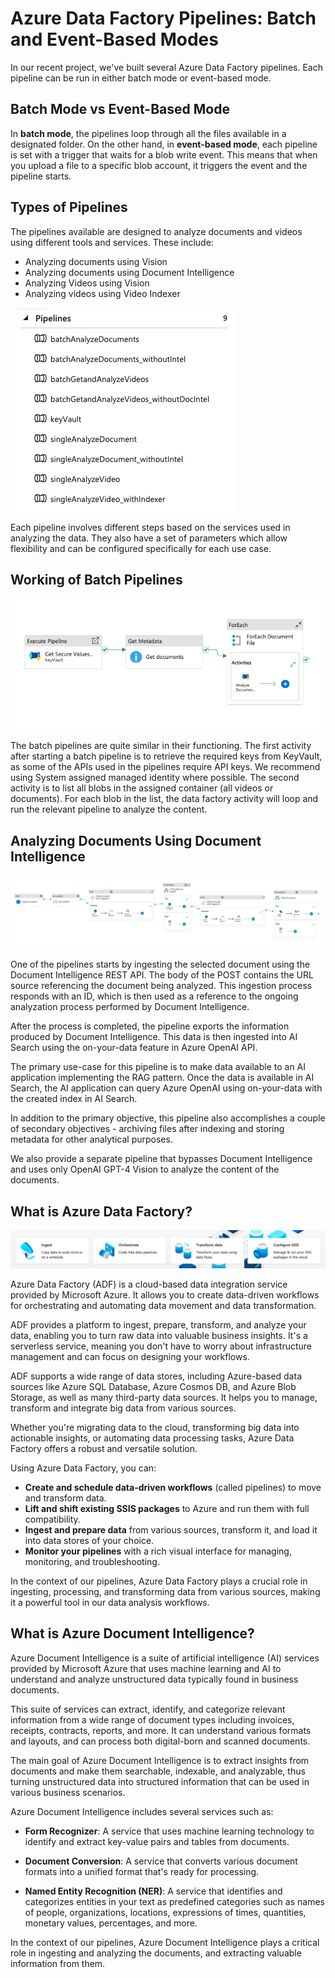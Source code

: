 # Azure Data Factory Pipelines: Batch and Event-Based Modes  

In our recent project, we've built several Azure Data Factory pipelines. Each pipeline can be run in either batch mode or event-based mode.  

## Batch Mode vs Event-Based Mode  

In **batch mode**, the pipelines loop through all the files available in a designated folder. On the other hand, in **event-based mode**, each pipeline is set with a trigger that waits for a blob write event. This means that when you upload a file to a specific blob account, it triggers the event and the pipeline starts.  

## Types of Pipelines  

The pipelines available are designed to analyze documents and videos using different tools and services. These include:  

- Analyzing documents using Vision  
- Analyzing documents using Document Intelligence  
- Analyzing Videos using Vision  
- Analyzing videos using Video Indexer  

![Pipelines](./pipelines.png)

Each pipeline involves different steps based on the services used in analyzing the data. They also have a set of parameters which allow flexibility and can be configured specifically for each use case.  

## Working of Batch Pipelines  

![Batch Pipeline](./batchpipeline.png)

The batch pipelines are quite similar in their functioning. The first activity after starting a batch pipeline is to retrieve the required keys from KeyVault, as some of the APIs used in the pipelines require API keys. We recommend using System assigned managed identity where possible. The second activity is to list all blobs in the assigned container (all videos or documents). For each blob in the list, the data factory activity will loop and run the relevant pipeline to analyze the content.
  
## Analyzing Documents Using Document Intelligence  

![Document Pipeline](./docpipeline.png)

One of the pipelines starts by ingesting the selected document using the Document Intelligence REST API. The body of the POST contains the URL source referencing the document being analyzed. This ingestion process responds with an ID, which is then used as a reference to the ongoing analyzation process performed by Document Intelligence.
  
After the process is completed, the pipeline exports the information produced by Document Intelligence. This data is then ingested into AI Search using the on-your-data feature in Azure OpenAI API.
  
The primary use-case for this pipeline is to make data available to an AI application implementing the RAG pattern. Once the data is available in AI Search, the AI application can query Azure OpenAI using on-your-data with the created index in AI Search.
  
In addition to the primary objective, this pipeline also accomplishes a couple of secondary objectives - archiving files after indexing and storing metadata for other analytical purposes.
  
We also provide a separate pipeline that bypasses Document Intelligence and uses only OpenAI GPT-4 Vision to analyze the content of the documents.

## What is Azure Data Factory?  

![Azure Data Factory](./adf.png)

Azure Data Factory (ADF) is a cloud-based data integration service provided by Microsoft Azure. It allows you to create data-driven workflows for orchestrating and automating data movement and data transformation.
  
ADF provides a platform to ingest, prepare, transform, and analyze your data, enabling you to turn raw data into valuable business insights. It's a serverless service, meaning you don't have to worry about infrastructure management and can focus on designing your workflows.  

ADF supports a wide range of data stores, including Azure-based data sources like Azure SQL Database, Azure Cosmos DB, and Azure Blob Storage, as well as many third-party data sources. It helps you to manage, transform and integrate big data from various sources.  

Whether you're migrating data to the cloud, transforming big data into actionable insights, or automating data processing tasks, Azure Data Factory offers a robust and versatile solution.  

Using Azure Data Factory, you can:  

- **Create and schedule data-driven workflows** (called pipelines) to move and transform data.  
- **Lift and shift existing SSIS packages** to Azure and run them with full compatibility.  
- **Ingest and prepare data** from various sources, transform it, and load it into data stores of your choice.  
- **Monitor your pipelines** with a rich visual interface for managing, monitoring, and troubleshooting.  

In the context of our pipelines, Azure Data Factory plays a crucial role in ingesting, processing, and transforming data from various sources, making it a powerful tool in our data analysis workflows.

## What is Azure Document Intelligence?  

Azure Document Intelligence is a suite of artificial intelligence (AI) services provided by Microsoft Azure that uses machine learning and AI to understand and analyze unstructured data typically found in business documents.
  
This suite of services can extract, identify, and categorize relevant information from a wide range of document types including invoices, receipts, contracts, reports, and more. It can understand various formats and layouts, and can process both digital-born and scanned documents.  

The main goal of Azure Document Intelligence is to extract insights from documents and make them searchable, indexable, and analyzable, thus turning unstructured data into structured information that can be used in various business scenarios.  

Azure Document Intelligence includes several services such as:  

- **Form Recognizer**: A service that uses machine learning technology to identify and extract key-value pairs and tables from documents.  

- **Document Conversion**: A service that converts various document formats into a unified format that's ready for processing.  

- **Named Entity Recognition (NER)**: A service that identifies and categorizes entities in your text as predefined categories such as names of people, organizations, locations, expressions of times, quantities, monetary values, percentages, and more.  

In the context of our pipelines, Azure Document Intelligence plays a critical role in ingesting and analyzing the documents, and extracting valuable information from them.

